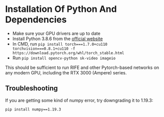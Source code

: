 # Installation Of Python And Dependencies 

- Make sure your GPU drivers are up to date
- Install Python 3.8.6 from the [official website](https://www.python.org/downloads/release/python-386/)
- In CMD, run `pip install torch===1.7.0+cu110 torchvision===0.8.1+cu110 -f https://download.pytorch.org/whl/torch_stable.html`
- Run `pip install opencv-python sk-video imageio`



This should be sufficient to run RIFE and other Pytorch-based networks on any modern GPU, including the RTX 3000 (Ampere) series.

## Troubleshooting

If you are getting some kind of numpy error, try downgrading it to 1.19.3:

`pip install numpy==1.19.3`